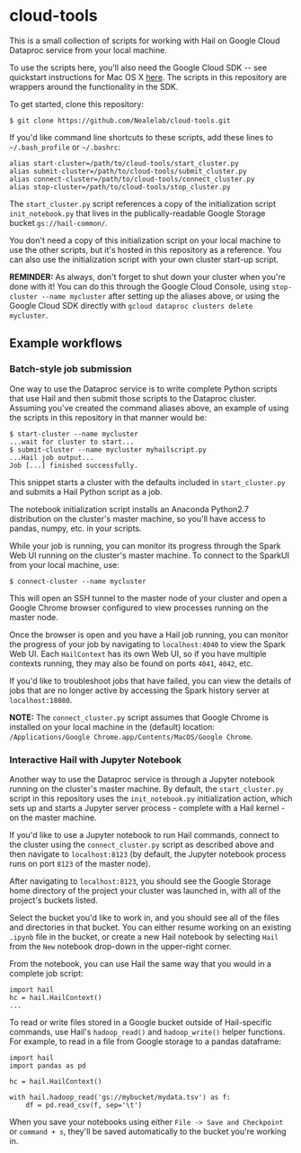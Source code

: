 # cloud-tools
This is a small collection of scripts for working with Hail on Google Cloud Dataproc service from your local machine.

To use the scripts here, you'll also need the Google Cloud SDK -- see quickstart instructions for Mac OS X [here](https://cloud.google.com/sdk/docs/quickstart-mac-os-x). The scripts in this repository are wrappers around the functionality in the SDK.

To get started, clone this repository:
```
$ git clone https://github.com/Nealelab/cloud-tools.git
```

If you'd like command line shortcuts to these scripts, add these lines to `~/.bash_profile` or `~/.bashrc`: 
```
alias start-cluster=/path/to/cloud-tools/start_cluster.py
alias submit-cluster=/path/to/cloud-tools/submit_cluster.py
alias connect-cluster=/path/to/cloud-tools/connect_cluster.py
alias stop-cluster=/path/to/cloud-tools/stop_cluster.py
```

The `start_cluster.py` script references a copy of the initialization script `init_notebook.py` that lives in the publically-readable Google Storage bucket `gs://hail-common/`. 

You don't need a copy of this initialization script on your local machine to use the other scripts, but it's hosted in this repository as a reference. You can also use the initialization script with your own cluster start-up script. 

**REMINDER:** As always, don't forget to shut down your cluster when you're done with it! You can do this through the Google Cloud Console, using `stop-cluster --name mycluster` after setting up the aliases above, or using the Google Cloud SDK directly with `gcloud dataproc clusters delete mycluster`.

## Example workflows

### Batch-style job submission

One way to use the Dataproc service is to write complete Python scripts that use Hail and then submit those scripts to the Dataproc cluster. Assuming you've created the command aliases above, an example of using the scripts in this repository in that manner would be:
```
$ start-cluster --name mycluster
...wait for cluster to start...
$ submit-cluster --name mycluster myhailscript.py
...Hail job output...
Job [...] finished successfully.
```

This snippet starts a cluster with the defaults included in `start_cluster.py` and submits a Hail Python script as a job. 

The notebook initialization script installs an Anaconda Python2.7 distribution on the cluster's master machine, so you'll have access to pandas, numpy, etc. in your scripts.

While your job is running, you can monitor its progress through the Spark Web UI running on the cluster's master machine. To connect to the SparkUI from your local machine, use:
```
$ connect-cluster --name mycluster
```
This will open an SSH tunnel to the master node of your cluster and open a Google Chrome browser configured to view processes running on the master node. 

Once the browser is open and you have a Hail job running, you can monitor the progress of your job by navigating to `localhost:4040` to view the Spark Web UI. Each `HailContext` has its own Web UI, so if you have multiple contexts running, they may also be found on ports `4041`, `4042`, etc.

If you'd like to troubleshoot jobs that have failed, you can view the details of jobs that are no longer active by accessing the Spark history server at `localhost:18080`.

**NOTE:** The `connect_cluster.py` script assumes that Google Chrome is installed on your local machine in the (default) location: `/Applications/Google Chrome.app/Contents/MacOS/Google Chrome`.

### Interactive Hail with Jupyter Notebook

Another way to use the Dataproc service is through a Jupyter notebook running on the cluster's master machine. By default, the `start_cluster.py` script in this repository uses the `init_notebook.py` initialization action, which sets up and starts a Jupyter server process - complete with a Hail kernel - on the master machine. 

If you'd like to use a Jupyter notebook to run Hail commands, connect to the cluster using the `connect_cluster.py` script as described above and then navigate to `localhost:8123` (by default, the Jupyter notebook process runs on port `8123` of the master node).

After navigating to `localhost:8123`, you should see the Google Storage home directory of the project your cluster was launched in, with all of the project's buckets listed.

Select the bucket you'd like to work in, and you should see all of the files and directories in that bucket. You can either resume working on an existing `.ipynb` file in the bucket, or create a new Hail notebook by selecting `Hail` from the `New` notebook drop-down in the upper-right corner.

From the notebook, you can use Hail the same way that you would in a complete job script:
```
import hail
hc = hail.HailContext()
...
```
To read or write files stored in a Google bucket outside of Hail-specific commands, use Hail's `hadoop_read()` and `hadoop_write()` helper functions. For example, to read in a file from Google storage to a pandas dataframe:
```
import hail
import pandas as pd

hc = hail.HailContext()

with hail.hadoop_read('gs://mybucket/mydata.tsv') as f:
    df = pd.read_csv(f, sep='\t')
```

When you save your notebooks using either `File -> Save and Checkpoint` or `command + s`, they'll be saved automatically to the bucket you're working in.
